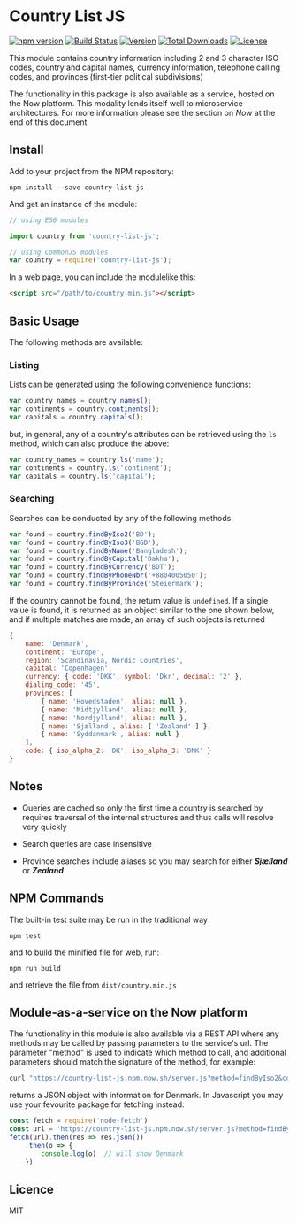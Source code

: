# Country List JS

[![npm version](https://badge.fury.io/js/country-list-js.svg)](https://badge.fury.io/js/country-list-js)
[![Build Status](https://travis-ci.org/i-rocky/country-list-js.svg?branch=master)](https://travis-ci.org/i-rocky/country-list-js) [![Version](https://img.shields.io/npm/v/country-list-js.svg)](https://www.npmjs.com/package/country-list-js)
[![Total Downloads](https://img.shields.io/npm/dt/country-list-js.svg)](https://www.npmjs.com/package/country-list-js)
[![License](https://img.shields.io/github/license/i-rocky/country-list-js.svg)](https://github.com/i-rocky/country-list-js/blob/master/LICENSE)

This module contains country information including 2 and 3 character ISO codes, country and capital names,
currency information, telephone calling codes, and provinces (first-tier political subdivisions)

The functionality in this package is also available as a service, hosted on the Now platform.  This modality
lends itself well to microservice architectures.  For more information please see the section on *Now* at
the end of this document

## Install
Add to your project from the NPM repository:
```
npm install --save country-list-js
```
And get an instance of the module:
```javascript
// using ES6 modules

import country from 'country-list-js';

// using CommonJS modules
var country = require('country-list-js'); 
```
In a web page, you can include the modulelike this:
```html
<script src="/path/to/country.min.js"></script>
```

## Basic Usage

The following methods are available:

### Listing
Lists can be generated using the following convenience functions:
```js
var country_names = country.names();
var continents = country.continents();
var capitals = country.capitals();
```
but, in general, any of a country's attributes can be retrieved using
the `ls` method, which can also produce the above:
```js
var country_names = country.ls('name');
var continents = country.ls('continent');
var capitals = country.ls('capital');
```

### Searching
Searches can be conducted by any of the following methods:

```javascript
var found = country.findByIso2('BD');
var found = country.findByIso3('BGD');
var found = country.findByName('Bangladesh');
var found = country.findByCapital('Dakha');
var found = country.findByCurrency('BDT');
var found = country.findByPhoneNbr('+8804005050');
var found = country.findByProvince('Steiermark');
```

If the country cannot be found, the return value is  `undefined`.
If a single value is found, it is returned as an object similar to the
one shown below, and if multiple matches are made, an array of such
objects is returned

```javascript
{ 
    name: 'Denmark',
    continent: 'Europe',
    region: 'Scandinavia, Nordic Countries',
    capital: 'Copenhagen',
    currency: { code: 'DKK', symbol: 'Dkr', decimal: '2' },
    dialing_code: '45',
    provinces: [
        { name: 'Hovedstaden', alias: null },
        { name: 'Midtjylland', alias: null },
        { name: 'Nordjylland', alias: null },
        { name: 'Sjælland', alias: [ 'Zealand' ] },
        { name: 'Syddanmark', alias: null }
    ],
    code: { iso_alpha_2: 'DK', iso_alpha_3: 'DNK' } 
}
```

## Notes

* Queries are cached so only the first time a country is searched by requires traversal
of the internal structures and thus calls will resolve very quickly

* Search queries are case insensitive

* Province searches include aliases so you may search for either ***Sjælland*** or ***Zealand***

## NPM Commands

The built-in test suite may be run in the traditional way
```
npm test
```

and to build the minified file for web, run:
```
npm run build
```
and retrieve the file from `dist/country.min.js`

## Module-as-a-service on the Now platform

The functionality in this module is also available via a REST API where any methods 
may be called by passing parameters to the service's url.  The parameter "method" is
used to indicate which method to call, and additional parameters should match the
signature of the method, for example:
```bash
curl "https://country-list-js.npm.now.sh/server.js?method=findByIso2&code=DK"
```
returns a JSON object with information for Denmark.  In Javascript you may use your fevourite
package for fetching instead:
```js
const fetch = require('node-fetch')
const url = 'https://country-list-js.npm.now.sh/server.js?method=findByIso2&code=DK'
fetch(url).then(res => res.json())
    .then(o => {
        console.log(o)  // will show Denmark
    })
```

## Licence

MIT